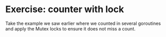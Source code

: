 # Exercise: counter with lock

Take the example we saw earlier where we counted in several goroutines and apply the Mutex locks to ensure it does not miss a count.


